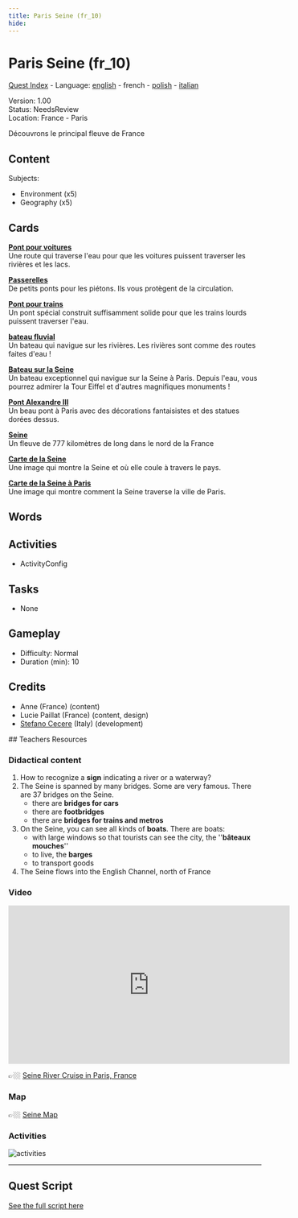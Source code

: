 ```yaml
---
title: Paris Seine (fr_10)
hide:
---
```


# Paris Seine (fr_10)
[Quest Index](./index.fr.md) - Language: [english](./fr_10.md) - french - [polish](./fr_10.pl.md) - [italian](./fr_10.it.md)

Version: 1.00  
Status: NeedsReview  
Location: France - Paris

Découvrons le principal fleuve de France

## Content
Subjects: 

  - Environment (x5)
  - Geography (x5)


## Cards
**[Pont pour voitures](../cards/index.md#place_bridge_cars)**  
Une route qui traverse l'eau pour que les voitures puissent traverser les rivières et les lacs.  

**[Passerelles](../cards/index.md#place_bridge_people)**  
De petits ponts pour les piétons. Ils vous protègent de la circulation.  

**[Pont pour trains](../cards/index.md#place_bridge_trains)**  
Un pont spécial construit suffisamment solide pour que les trains lourds puissent traverser l'eau.  

**[bateau fluvial](../cards/index.md#boat_river)**  
Un bateau qui navigue sur les rivières. Les rivières sont comme des routes faites d'eau !  

**[Bateau sur la Seine](../cards/index.md#boat_eiffel_tower)**  
Un bateau exceptionnel qui navigue sur la Seine à Paris. Depuis l'eau, vous pourrez admirer la Tour Eiffel et d'autres magnifiques monuments !  

**[Pont Alexandre III](../cards/index.md#pont_alexandre_iii)**  
Un beau pont à Paris avec des décorations fantaisistes et des statues dorées dessus.  

**[Seine](../cards/index.md#seine)**  
Un fleuve de 777 kilomètres de long dans le nord de la France  

**[Carte de la Seine](../cards/index.md#seine_map)**  
Une image qui montre la Seine et où elle coule à travers le pays.  

**[Carte de la Seine à Paris](../cards/index.md#seine_map_in_paris)**  
Une image qui montre comment la Seine traverse la ville de Paris.  

## Words
## Activities
- ActivityConfig

## Tasks
- None
## Gameplay
- Difficulty: Normal
- Duration (min): 10
## Credits
- Anne (France) (content)
- Lucie Paillat (France) (content, design)
- [Stefano Cecere](https://stefanocecere.com) (Italy) (development)

## Teachers Resources
### Didactical content

1. How to recognize a **sign** indicating a river or a waterway?
2. The Seine is spanned by many bridges. Some are very famous. There are 37 bridges on the Seine.
   - there are **bridges for cars**  
   - there are **footbridges**  
   - there are **bridges for trains and metros**
3. On the Seine, you can see all kinds of **boats**. There are boats:
   - with large windows so that tourists can see the city, the ''**bâteaux  mouches**''  
   - to live, the **barges**  
   - to transport goods  
4. The Seine flows into the English Channel, north of France

### Video

<iframe width="560" height="315" src="https://www.youtube.com/embed/RGOFuzdol9Q?si=rGWg53DhcCsMiMdi" title="YouTube video player" frameborder="0" allow="accelerometer; autoplay; clipboard-write; encrypted-media; gyroscope; picture-in-picture; web-share" referrerpolicy="strict-origin-when-cross-origin" allowfullscreen></iframe>

👉🏼 [Seine River Cruise in Paris, France ](https://www.youtube.com/watch?v=RGOFuzdol9Q)

### Map

👉🏼 [Seine Map](https://en.wikipedia.org/wiki/Seine#/map/0)

### Activities

![activities](https://tulamama.com/wp-content/uploads/2020/03/Park-Maze.jpg)


---

## Quest Script

[See the full script here](./fr_10-script.fr.md)
